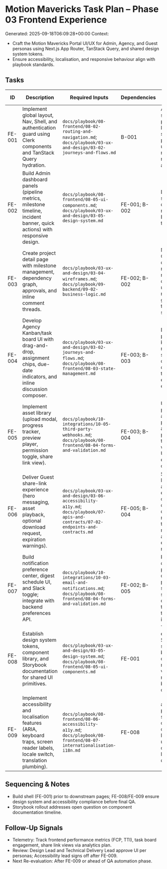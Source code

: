 # Motion Mavericks Task Plan – Phase 03 Frontend Experience
Generated: 2025-09-18T06:09:28+00:00
Context:
- Craft the Motion Mavericks Portal UI/UX for Admin, Agency, and Guest personas using Next.js App Router, TanStack Query, and shared design system tokens.
- Ensure accessibility, localisation, and responsive behaviour align with playbook standards.

## Tasks
| ID | Description | Required Inputs | Dependencies | Acceptance Criteria | Owner |
|----|-------------|-----------------|--------------|---------------------|-------|
| FE-001 | Implement global layout, Nav, Shell, and authentication guard using Clerk components and TanStack Query hydration. | `docs/playbook/08-frontend/08-02-routing-and-navigation.md`; `docs/playbook/03-ux-and-design/03-02-journeys-and-flows.md` | B-001 | Authenticated shell renders per role; loading skeletons present; unauthorised routes redirect appropriately. | Agent: Implementer |
| FE-002 | Build Admin dashboard panels (pipeline metrics, milestone timeline, incident banner, quick actions) with responsive design. | `docs/playbook/08-frontend/08-05-ui-components.md`; `docs/playbook/03-ux-and-design/03-05-design-system.md` | FE-001; B-002 | Dashboard surfaces live data; layout responsive; E2E smoke test green. | Agent: Implementer |
| FE-003 | Create project detail page with milestone management, dependency graph, approvals, and inline comment threads. | `docs/playbook/03-ux-and-design/03-04-wireframes.md`; `docs/playbook/09-backend/09-02-business-logic.md` | FE-002; B-002 | Milestone CRUD works; comments render with reactions; optimistic updates revert gracefully; tests cover scenarios. | Agent: Implementer |
| FE-004 | Develop Agency Kanban/task board UI with drag-and-drop, assignment chips, due-date indicators, and inline discussion composer. | `docs/playbook/03-ux-and-design/03-02-journeys-and-flows.md`; `docs/playbook/08-frontend/08-03-state-management.md` | FE-003; B-003 | Drag/drop persists state; keyboard navigation supported; due warnings color-coded; telemetry events emitted. | Agent: Implementer |
| FE-005 | Implement asset library (upload modal, progress tracker, preview player, permission toggle, share link view). | `docs/playbook/10-integrations/10-05-third-party-webhooks.md`; `docs/playbook/08-frontend/08-04-forms-and-validation.md` | FE-003; B-004 | Upload progress accurate; playback accessible; permission toggles sync with backend; UI handles error states cleanly. | Agent: Implementer |
| FE-006 | Deliver Guest share-link experience (hero messaging, asset playback, optional download request, expiration warnings). | `docs/playbook/03-ux-and-design/03-06-accessibility-a11y.md`; `docs/playbook/07-apis-and-contracts/07-02-endpoints-and-contracts.md` | FE-005; B-004 | Share link loads without auth; expiration countdown correct; download requests trigger notifications; analytics events recorded. | Agent: Implementer |
| FE-007 | Build notification preference center, digest schedule UI, and Slack toggle; integrate with backend preferences API. | `docs/playbook/10-integrations/10-03-email-and-notifications.md`; `docs/playbook/08-frontend/08-04-forms-and-validation.md` | FE-002; B-005 | Preference changes persisted; digests preview shows next send; Slack option toggles state; tests cover invalid inputs. | Agent: Implementer |
| FE-008 | Establish design system tokens, component library, and Storybook documentation for shared UI primitives. | `docs/playbook/03-ux-and-design/03-05-design-system.md`; `docs/playbook/08-frontend/08-05-ui-components.md` | FE-001 | Tokens exported; Storybook stories for buttons, cards, tables, modals; visual regression baseline captured. | Agent: Implementer |
| FE-009 | Implement accessibility and localisation features (ARIA, keyboard traps, screen reader labels, locale switch, translation plumbing). | `docs/playbook/08-frontend/08-06-accessibility-a11y.md`; `docs/playbook/08-frontend/08-07-internationalisation-i18n.md` | FE-008 | axe tests pass; manual screen reader checks completed; locale switch updates copy; fallback logic documented. | Agent: Implementer |

## Sequencing & Notes
- Build shell (FE-001) prior to downstream pages; FE-008/FE-009 ensure design system and accessibility compliance before final QA.
- Storybook rollout addresses open question on component documentation timeline.

## Follow-Up Signals
- Telemetry: Track frontend performance metrics (FCP, TTI), task board engagement, share link views via analytics plan.
- Review: Design Lead and Technical Delivery Lead approve UI per personas; Accessibility lead signs off after FE-009.
- Next Re-evaluation: After FE-009 or ahead of QA automation phase.
